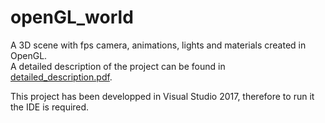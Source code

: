 # openGL_world
A 3D scene with fps camera, animations, lights and materials created in OpenGL.  
A detailed description of the project can be found in [detailed_description.pdf](https://github.com/jack994/openGL_world/blob/master/detailed_description.pdf).  
  
This project has been developped in Visual Studio 2017, therefore to run it the IDE is required.
